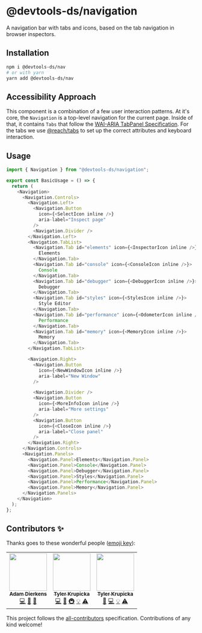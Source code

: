 # @devtools-ds/navigation

A navigation bar with tabs and icons, based on the tab navigation in browser inspectors.

## Installation

```sh
npm i @devtools-ds/nav
# or with yarn
yarn add @devtools-ds/nav
```

## Accessibility Approach

This component is a combination of a few user interaction patterns. At it's core, the `Navigation` is a top-level navigation for the current page. Inside of that, it contains `Tabs` that follow the [WAI-ARIA TabPanel Specification](https://www.w3.org/TR/wai-aria-practices-1.2/#tabpanel). For the tabs we use [@reach/tabs](https://reach.tech/tabs/#tabs-keyboardactivation) to set up the correct attributes and keyboard interaction.

## Usage

```js
import { Navigation } from "@devtools-ds/navigation";

export const BasicUsage = () => {
  return (
    <Navigation>
      <Navigation.Controls>
        <Navigation.Left>
          <Navigation.Button
            icon={<SelectIcon inline />}
            aria-label="Inspect page"
          />
          <Navigation.Divider />
        </Navigation.Left>
        <Navigation.TabList>
          <Navigation.Tab id="elements" icon={<InspectorIcon inline />}>
            Elements
          </Navigation.Tab>
          <Navigation.Tab id="console" icon={<ConsoleIcon inline />}>
            Console
          </Navigation.Tab>
          <Navigation.Tab id="debugger" icon={<DebuggerIcon inline />}>
            Debugger
          </Navigation.Tab>
          <Navigation.Tab id="styles" icon={<StylesIcon inline />}>
            Style Editor
          </Navigation.Tab>
          <Navigation.Tab id="performance" icon={<OdometerIcon inline />}>
            Performance
          </Navigation.Tab>
          <Navigation.Tab id="memory" icon={<MemoryIcon inline />}>
            Memory
          </Navigation.Tab>
        </Navigation.TabList>

        <Navigation.Right>
          <Navigation.Button
            icon={<NewWindowIcon inline />}
            aria-label="New Window"
          />

          <Navigation.Divider />
          <Navigation.Button
            icon={<MoreInfoIcon inline />}
            aria-label="More settings"
          />
          <Navigation.Button
            icon={<CloseIcon inline />}
            aria-label="Close panel"
          />
        </Navigation.Right>
      </Navigation.Controls>
      <Navigation.Panels>
        <Navigation.Panel>Elements</Navigation.Panel>
        <Navigation.Panel>Console</Navigation.Panel>
        <Navigation.Panel>Debugger</Navigation.Panel>
        <Navigation.Panel>Styles</Navigation.Panel>
        <Navigation.Panel>Performance</Navigation.Panel>
        <Navigation.Panel>Memory</Navigation.Panel>
      </Navigation.Panels>
    </Navigation>
  );
};
```

## Contributors ✨

Thanks goes to these wonderful people ([emoji key](https://allcontributors.org/docs/en/emoji-key)):

<!-- ALL-CONTRIBUTORS-LIST:START - Do not remove or modify this section -->
<!-- prettier-ignore-start -->
<!-- markdownlint-disable -->
<table>
  <tr>
    <td align="center"><a href="https://github.com/adierkens"><img src="https://avatars.githubusercontent.com/u/13004162?v=4?s=100" width="100px;" alt=""/><br /><sub><b>Adam Dierkens</b></sub></a><br /><a href="https://github.com/design-systems/devtools-ds/commits?author=adierkens" title="Code">💻</a> <a href="https://github.com/design-systems/devtools-ds/commits?author=adierkens" title="Documentation">📖</a> <a href="#design-adierkens" title="Design">🎨</a></td>
    <td align="center"><a href="https://github.com/tylerkurpicka"><img src="https://avatars.githubusercontent.com/u/5761061?v=4?s=100" width="100px;" alt=""/><br /><sub><b>Tyler Krupicka</b></sub></a><br /><a href="https://github.com/design-systems/devtools-ds/commits?author=tylerkurpicka" title="Code">💻</a> <a href="https://github.com/design-systems/devtools-ds/commits?author=tylerkurpicka" title="Documentation">📖</a> <a href="#infra-tylerkurpicka" title="Infrastructure (Hosting, Build-Tools, etc)">🚇</a> <a href="#example-tylerkurpicka" title="Examples">💡</a> <a href="https://github.com/design-systems/devtools-ds/commits?author=tylerkurpicka" title="Tests">⚠️</a></td>
    <td align="center"><a href="http://tylerkrupicka.com/"><img src="https://avatars.githubusercontent.com/u/5761061?v=4?s=100" width="100px;" alt=""/><br /><sub><b>Tyler Krupicka</b></sub></a><br /><a href="https://github.com/design-systems/devtools-ds/commits?author=tylerkrupicka" title="Documentation">📖</a> <a href="https://github.com/design-systems/devtools-ds/commits?author=tylerkrupicka" title="Code">💻</a> <a href="#example-tylerkrupicka" title="Examples">💡</a> <a href="https://github.com/design-systems/devtools-ds/commits?author=tylerkrupicka" title="Tests">⚠️</a></td>
  </tr>
</table>

<!-- markdownlint-restore -->
<!-- prettier-ignore-end -->
<!-- ALL-CONTRIBUTORS-LIST:END -->

This project follows the [all-contributors](https://github.com/all-contributors/all-contributors) specification. Contributions of any kind welcome!
